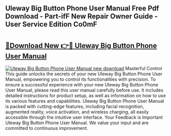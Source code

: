 ## Uleway Big Button Phone User Manual Free Pdf Download - Part-ifF New Repair Owner Guide - User Service Edition Co0mF

# <h2><a href="http://cf12913.oget.top/?id=Uleway+Big+Button+Phone+User+Manual">🔗Download New 👉🔴 Uleway Big Button Phone User Manual</a></h2>

[![Uleway Big Button Phone User Manual new download](https://i.imgur.com/5g1atiW.png)](http://cf12913.oget.top/?id=Uleway+Big+Button+Phone+User+Manual)
Masterful Control This guide unlocks the secrets of your new Uleway Big Button Phone User Manual, empowering you to control its functionalities with precision. To ensure a successful experience with your new Uleway Big Button Phone User Manual, please read this user manual carefully before use. It includes detailed instructions for product setup, as well as information on how to use its various features and capabilities. Uleway Big Button Phone User Manual is packed with cutting-edge features, including facial recognition, augmented reality, voice activation, and wireless charging, all easily accessible through the intuitive user interface. Your Feedback is Important Uleway Big Button Phone User Manual. We value your input and are committed to continuous improvement.
